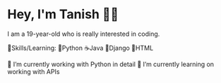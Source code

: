 # Hey, I'm Tanish 👋🏾




I am a 19-year-old who is really interested in coding.

🎯Skills/Learning: 
🐍Python 
☕Java 
🦎Django 
📍HTML 


🔭 I’m currently working with Python in detail
🌱 I’m currently learning on working with APIs
